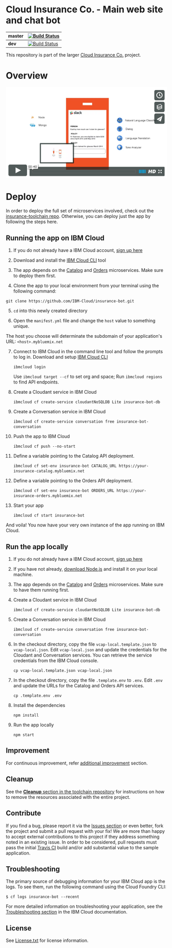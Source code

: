# Cloud Insurance Co. - Main web site and chat bot

| **master** | [![Build Status](https://travis-ci.org/IBM-Cloud/insurance-bot.svg?branch=master)](https://travis-ci.org/IBM-Cloud/insurance-bot) |
| ----- | ----- |
| **dev** | [![Build Status](https://travis-ci.org/IBM-Cloud/insurance-bot.svg?branch=dev)](https://travis-ci.org/IBM-Cloud/insurance-bot) |

This repository is part of the larger [Cloud Insurance Co.](https://github.com/IBM-Cloud/cloudco-insurance) project.

# Overview

[![Policy Bot](./design/video-cap.png)](https://vimeo.com/165460548 "Policy Bot Concept - Click to Watch!")

# Deploy
In order to deploy the full set of microservices involved, check out the [insurance-toolchain repo][toolchain_url]. Otherwise, you can deploy just the app by following the steps here.

## Running the app on IBM Cloud

1. If you do not already have a IBM Cloud account, [sign up here][bluemix_reg_url]

2. Download and install the [IBM Cloud CLI][ibmcloud_cli_url] tool

3. The app depends on the [Catalog](https://github.com/IBM-Cloud/insurance-catalog) and [Orders](https://github.com/IBM-Cloud/insurance-orders) microservices. Make sure to deploy them first.

4. Clone the app to your local environment from your terminal using the following command:

  ```
  git clone https://github.com/IBM-Cloud/insurance-bot.git
  ```

5. `cd` into this newly created directory

6. Open the `manifest.yml` file and change the `host` value to something unique.

  The host you choose will determinate the subdomain of your application's URL:  `<host>.mybluemix.net`

7. Connect to IBM Cloud in the command line tool and follow the prompts to log in. Download and setup [IBM Cloud CLI](https://console.bluemix.net/docs/cli/reference/bluemix_cli/get_started.html#getting-started)

    ```
    ibmcloud login
    ```
    Use `ibmcloud target --cf` to set org and space; Run `ibmcloud regions` to find API endpoints.

8. Create a Cloudant service in IBM Cloud

    ```
    ibmcloud cf create-service cloudantNoSQLDB Lite insurance-bot-db
    ```

9. Create a Conversation service in IBM Cloud

    ```
    ibmcloud cf create-service conversation free insurance-bot-conversation
    ```

10. Push the app to IBM Cloud

    ```
    ibmcloud cf push --no-start
    ```

11. Define a variable pointing to the Catalog API deployment.

    ```
    ibmcloud cf set-env insurance-bot CATALOG_URL https://your-insurance-catalog.mybluemix.net
    ```

12. Define a variable pointing to the Orders API deployment.

    ```
    ibmcloud cf set-env insurance-bot ORDERS_URL https://your-insurance-orders.mybluemix.net
    ```

13. Start your app

    ```
    ibmcloud cf start insurance-bot
    ```

And voila! You now have your very own instance of the app running on IBM Cloud.

## Run the app locally

1. If you do not already have a IBM Cloud account, [sign up here][bluemix_reg_url]

2. If you have not already, [download Node.js][download_node_url] and install it on your local machine.

3. The app depends on the [Catalog](https://github.com/IBM-Cloud/insurance-catalog) and [Orders](https://github.com/IBM-Cloud/insurance-orders) microservices. Make sure to have them running first.

4. Create a Cloudant service in IBM Cloud

    ```
    ibmcloud cf create-service cloudantNoSQLDB Lite insurance-bot-db
    ```

5. Create a Conversation service in IBM Cloud

    ```
    ibmcloud cf create-service conversation free insurance-bot-conversation
    ```

6. In the checkout directory, copy the file ```vcap-local.template.json``` to ```vcap-local.json```. Edit ```vcap-local.json``` and update the credentials for the Cloudant and Conversation services. You can retrieve the service credentials from the IBM Cloud console.

    ```
    cp vcap-local.template.json vcap-local.json
    ```

7. In the checkout directory, copy the file ```.template.env``` to ```.env```. Edit ```.env``` and update the URLs for the Catalog and Orders API services.

    ```
    cp .template.env .env
    ```

8. Install the dependencies

    ```
    npm install
    ```

9. Run the app locally

    ```
    npm start
    ```
## Improvement

For continuous improvement, refer [additional improvement](https://github.com/IBM-Cloud/insurance-bot-dashboard#additional-improvement) section.

## Cleanup
See the [**Cleanup** section in the toolchain repository](https://github.com/IBM-Cloud/insurance-toolchain#cleanup) for instructions on how to remove the resources associated with the entire project.

## Contribute

If you find a bug, please report it via the [Issues section][issues_url] or even better, fork the project and submit a pull request with your fix! We are more than happy to accept external contributions to this project if they address something noted in an existing issue.  In order to be considered, pull requests must pass the initial [Travis CI][travis_url] build and/or add substantial value to the sample application.

## Troubleshooting

The primary source of debugging information for your IBM Cloud app is the logs. To see them, run the following command using the Cloud Foundry CLI:

  ```
  $ cf logs insurance-bot --recent
  ```

For more detailed information on troubleshooting your application, see the [Troubleshooting section](https://console.bluemix.net/docs/get-support/ts_overview.html#ts-overview) in the IBM Cloud documentation.

## License

See [License.txt](License.txt) for license information.

[toolchain_url]: https://github.com/IBM-Cloud/insurance-toolchain
[bluemix_reg_url]: http://ibm.biz/insurance-store-registration
[ibmcloud_cli_url]: https://console.bluemix.net/docs/cli/reference/bluemix_cli/get_started.html#getting-started
[download_node_url]: https://nodejs.org/download/
[issues_url]: https://github.com/IBM-Cloud/insurance-bot/issues
[travis_url]: https://travis-ci.org/
